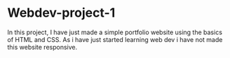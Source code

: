 # Webdev-project-1
In this project, I have just made a simple portfolio website using the basics of HTML and CSS. As i have just started learning web dev i have not made this website responsive.
